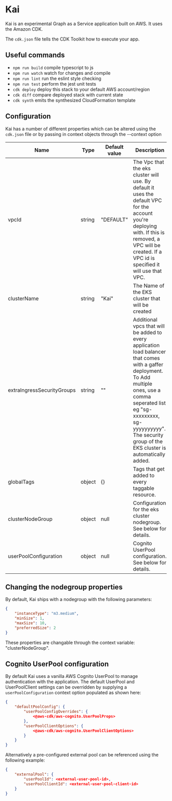 Kai
==================
Kai is an experimental Graph as a Service application built on AWS. It uses the Amazon CDK.

The `cdk.json` file tells the CDK Toolkit how to execute your app.

## Useful commands

 * `npm run build`   compile typescript to js
 * `npm run watch`   watch for changes and compile
 * `npm run lint`    run the eslint style checking
 * `npm run test`    perform the jest unit tests
 * `cdk deploy`      deploy this stack to your default AWS account/region
 * `cdk diff`        compare deployed stack with current state
 * `cdk synth`       emits the synthesized CloudFormation template

## Configuration

Kai has a number of different properties which can be altered using the `cdk.json` file or by passing 
in context objects through the --context option

Name                       | Type          | Default value | Description
---------------------------|---------------|---------------|----------------
vpcId                      | string        | "DEFAULT"     | The Vpc that the eks cluster will use. By default it uses the default VPC for the account you're deploying with. If this is removed, a VPC will be created. If a VPC id is specified it will use that VPC.
clusterName                | string        | "Kai"         | The Name of the EKS cluster that will be created
extraIngressSecurityGroups | string        | ""            | Additional vpcs that will be added to every application load balancer that comes with a gaffer deployment. To Add multiple ones, use a comma seperated list eg "sg-xxxxxxxxx, sg-yyyyyyyyyy". The security group of the EKS cluster is automatically added.
globalTags                 | object        | {}            | Tags that get added to every taggable resource.
clusterNodeGroup           | object        | null          | Configuration for the eks cluster nodegroup. See below for details.
userPoolConfiguration      | object        | null          | Cognito UserPool configuration. See below for details.

## Changing the nodegroup properties

By default, Kai ships with a nodegroup with the following parameters:
```json
{
    "instanceType": "m3.medium",
    "minSize": 1,
    "maxSize": 10,
    "preferredSize": 2
}
```

These properties are changable through the context variable: "clusterNodeGroup". 

## Cognito UserPool configuration

By default Kai uses a vanilla AWS Cognito UserPool to manage authentication with the application.
The default UserPool and UserPoolClient settings can be overridden by supplying a `userPoolConfiguration` context option populated as shown here:
```json
{
    "defaultPoolConfig": {
        "userPoolConfigOverrides": {
            <@aws-cdk/aws-cognito.UserPoolProps>
        },
        "userPoolClientOptions": {
            <@aws-cdk/aws-cognito.UserPoolClientOptions>
        }
    }
}
```
Alternatively a pre-configured external pool can be referenced using the following example:
```json
{
    "externalPool": {
        "userPoolId": <external-user-pool-id>,
        "userPoolClientId": <external-user-pool-client-id>
    }
}
```
